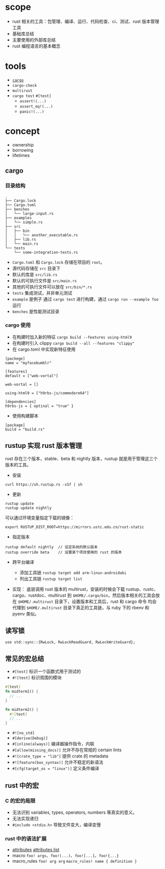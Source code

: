 
# scope

+ rust 相关的工具：包管理、编译、运行、代码检查、ci、测试、rust 版本管理工具
+ 基础库总结
+ 主要使用的外部库总结
+ rust 编程语言的基本概念


# tools

+ [`cargo`](http://doc.crates.io/manifest.html)
+ `cargo-check`
+ `multirust`
+ `cargo test` `#[test]`
  - `assert!(...)`
  - `assert_eq!(...)`
  - `panic!(...)`

# concept

+ ownership
+ borrowing
+ lifetimes



## cargo

### 目录结构
```
.
├── Cargo.lock
├── Cargo.toml
├── benches
│   └── large-input.rs
├── examples
│   └── simple.rs
├── src
│   ├── bin
│   │   └── another_executable.rs
│   ├── lib.rs
│   └── main.rs
└── tests
    └── some-integration-tests.rs
```

+ `Cargo.toml` 和 `Cargo.lock` 存储在项目的 `root`。
+ 源代码存储在 `src` 目录下
+ 默认的库是 `src/lib.rs`
+ 默认的可执行文件是 `src/main.rs`
+ 其他的可执行文件可以放在 `src/bin/*.rs`
+ `tests` 集成测试，并非单元测试
+ `example` 是例子 通过 `cargo test` 进行构建，通过 `cargo run --example foo` 运行
+ `benches` 是性能测试目录

### cargo 使用

+ 在构建时加入新的特征 `cargo build --features using-html9`
+ 在构建时引入 clippy `cargo build --all --features "clippy"`
+ 在 cargo.toml 中实现新特征使用

```
[packege]
name = "myfacebumblr"

[features]
default = ["web-vortal"]

web-vortal = []

using-html9 = ["h9rbs-js/commodore64"]

[dependencies]
h9rbs-js = { optinal = "true" }
```

+ 使用构建脚本

```
[package]
build = "build.rs"
```


## rustup 实现 rust 版本管理

rust 存在三个版本，stable、beta 和 nightly 版本，rustup 就是用于管理这三个版本的工具。

+ 安装
```
curl https://sh.rustup.rs -sSf | sh
```

+ 更新
```
rustup update
rustup update nightly
```

可以通过环境变量指定下载的镜像：

```
export RUSTUP_DIST_ROOT=https://mirrors.ustc.edu.cn/rust-static
```

+ 指定版本

```
rustup default nightly  // 设定系统的默认版本
rustup override beta    // 设置某个项目使用的 rust 的版本
```

+ 跨平台编译
  - 添加工具链 `rustup target add arm-linux-androidabi`
  - 列出工具链 `rustup target list`

+ 实现： 底层调用 rust 版本的 multirust，安装的时候会下载 rustup、rustc、cargo、rustdoc、multirust 到 
`$HOME/.cargo/bin`，然后版本相关的工具会放在 `$HOME/.multirust` 目录下，设置版本和工具后，rust 和 cargo 命令
均会代理到 `$HOME/.multirust` 目录下真正的工具链，与 ruby 下的 rbenv 和 pyenv 类似。


## 读写锁

```
use std::sync::{RwLock, RwLockReadGuard, RwLockWriteGuard};

```

## 常见的宏总结

+ `#[test]` 标识一个函数式用于测试的
+ `#![test]` 标识周围的模块

```rust
#[test]
fn midterm1() {
  // ...
}

fn midterm2() {
  #![test]
  // ...
}
```

+ `#![no_std]`
+ `#[derive(Debug)]`
+ `#[inline(always)]` 编译器操作指令，内联
+ `#[allow(missing_docs)]` 允许不存在常规的 certain lints
+ `#![crate_type = "lib"]` 提供 crate 的 metadata
+ `#![feature(box_syntax)]` 允许不稳定的新语法
+ `#[cfg(target_os = "linux")]` 定义条件编译

## rust 中的宏

### C 的宏的局限
+ 无法识别 variables, types, operators, numbers 等真实的意义。
+ 无法实现递归
+ `#include <stdio.h>` 导致文件变大，编译变慢

### rust 中的语法扩展
+ [attributes](https://doc.rust-lang.org/book/attributes.html) [attributes list](https://doc.rust-lang.org/reference/attributes.html)
+ macro `foo! args`、`foo!(...)`、`foo![...]`、`foo!{...}`
+ macro_rules `foo! arg arg` `macro_rules! name { definition }`

